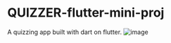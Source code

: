 # QUIZZER-flutter-mini-proj

A quizzing app built with dart on flutter.
![image](https://user-images.githubusercontent.com/63444224/151803320-3e86a1c8-eaee-43af-bc0e-d991df4f7b66.png)
